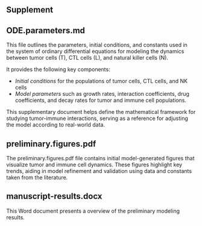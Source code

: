 ## Supplement

## ODE.parameters.md
This file outlines the parameters, initial conditions, and constants used in the system of ordinary differential equations for modeling the dynamics between tumor cells (T), CTL cells (L), and natural killer cells (N). 

It provides the following key components:
- *Initial conditions* for the populations of tumor cells, CTL cells, and NK cells
- *Model parameters* such as growth rates, interaction coefficients, drug coefficients, and decay rates for tumor and immune cell populations.

This supplementary document helps define the mathematical framework for studying tumor-immune interactions, serving as a reference for adjusting the model according to real-world data.

## preliminary.figures.pdf
The preliminary.figures.pdf file contains initial model-generated figures that visualize tumor and immune cell dynamics. These figures highlight key trends, aiding in model refinement and validation using data and constants taken from the literature. 

## manuscript-results.docx
This Word document presents a overview of the preliminary modeling results.
